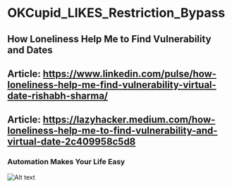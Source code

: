# OKCupid_LIKES_Restriction_Bypass
## How Loneliness Help Me to Find Vulnerability and Dates

## Article: https://www.linkedin.com/pulse/how-loneliness-help-me-find-vulnerability-virtual-date-rishabh-sharma/
## Article: https://lazyhacker.medium.com/how-loneliness-help-me-to-find-vulnerability-and-virtual-date-2c409958c5d8
            

### Automation Makes Your Life Easy

![Alt text](https://raw.githubusercontent.com/crazywifi/OKCupid_LIKES_Restriction_Bypass/master/poc.PNG)
